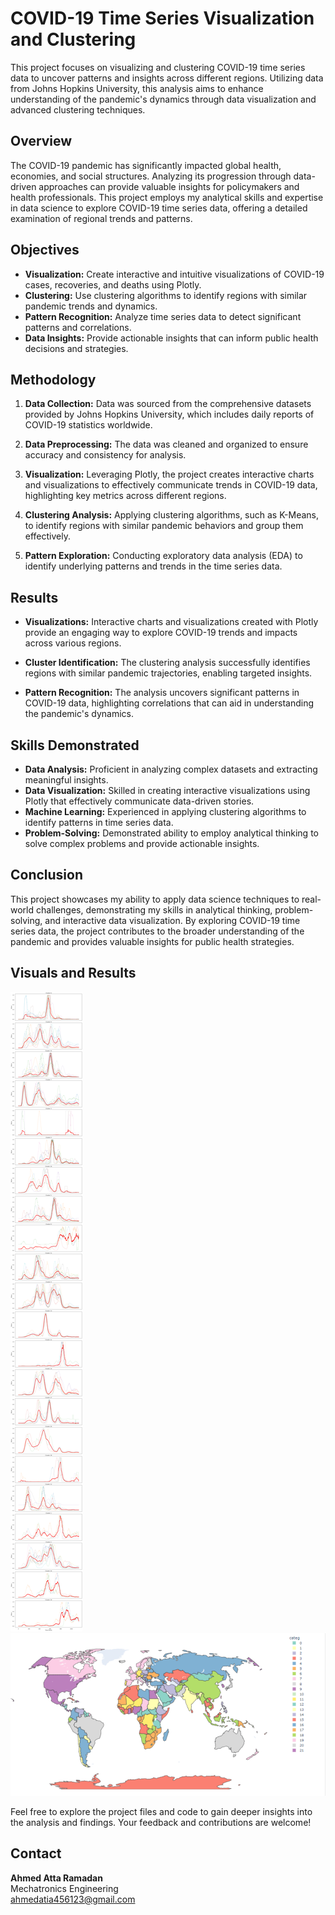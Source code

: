 # COVID-19 Time Series Visualization and Clustering

This project focuses on visualizing and clustering COVID-19 time series data to uncover patterns and insights across different regions. Utilizing data from Johns Hopkins University, this analysis aims to enhance understanding of the pandemic's dynamics through data visualization and advanced clustering techniques.

## Overview

The COVID-19 pandemic has significantly impacted global health, economies, and social structures. Analyzing its progression through data-driven approaches can provide valuable insights for policymakers and health professionals. This project employs my analytical skills and expertise in data science to explore COVID-19 time series data, offering a detailed examination of regional trends and patterns.

## Objectives

- **Visualization:** Create interactive and intuitive visualizations of COVID-19 cases, recoveries, and deaths using Plotly.
- **Clustering:** Use clustering algorithms to identify regions with similar pandemic trends and dynamics.
- **Pattern Recognition:** Analyze time series data to detect significant patterns and correlations.
- **Data Insights:** Provide actionable insights that can inform public health decisions and strategies.

## Methodology

1. **Data Collection:** Data was sourced from the comprehensive datasets provided by Johns Hopkins University, which includes daily reports of COVID-19 statistics worldwide.
   
2. **Data Preprocessing:** The data was cleaned and organized to ensure accuracy and consistency for analysis.

3. **Visualization:** Leveraging Plotly, the project creates interactive charts and visualizations to effectively communicate trends in COVID-19 data, highlighting key metrics across different regions.

4. **Clustering Analysis:** Applying clustering algorithms, such as K-Means, to identify regions with similar pandemic behaviors and group them effectively.

5. **Pattern Exploration:** Conducting exploratory data analysis (EDA) to identify underlying patterns and trends in the time series data.

## Results

- **Visualizations:** Interactive charts and visualizations created with Plotly provide an engaging way to explore COVID-19 trends and impacts across various regions.
  
- **Cluster Identification:** The clustering analysis successfully identifies regions with similar pandemic trajectories, enabling targeted insights.

- **Pattern Recognition:** The analysis uncovers significant patterns in COVID-19 data, highlighting correlations that can aid in understanding the pandemic's dynamics.

## Skills Demonstrated

- **Data Analysis:** Proficient in analyzing complex datasets and extracting meaningful insights.
- **Data Visualization:** Skilled in creating interactive visualizations using Plotly that effectively communicate data-driven stories.
- **Machine Learning:** Experienced in applying clustering algorithms to identify patterns in time series data.
- **Problem-Solving:** Demonstrated ability to employ analytical thinking to solve complex problems and provide actionable insights.

## Conclusion

This project showcases my ability to apply data science techniques to real-world challenges, demonstrating my skills in analytical thinking, problem-solving, and interactive data visualization. By exploring COVID-19 time series data, the project contributes to the broader understanding of the pandemic and provides valuable insights for public health strategies.

## Visuals and Results

![COVID-19 Clusters](https://raw.githubusercontent.com/ahmedatia456123/COVID-19-visualization-and-time-series-classification/main/Results.png)  
![World Map](https://raw.githubusercontent.com/ahmedatia456123/COVID-19-visualization-and-time-series-classification/main/World%20Map.png)

Feel free to explore the project files and code to gain deeper insights into the analysis and findings. Your feedback and contributions are welcome!

## Contact

**Ahmed Atta Ramadan**  
Mechatronics Engineering  
[ahmedatia456123@gmail.com](mailto:ahmedatia456123@gmail.com)
